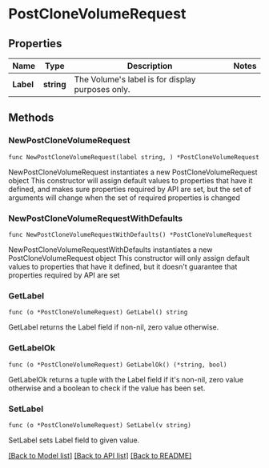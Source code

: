 # PostCloneVolumeRequest

## Properties

Name | Type | Description | Notes
------------ | ------------- | ------------- | -------------
**Label** | **string** | The Volume&#39;s label is for display purposes only. | 

## Methods

### NewPostCloneVolumeRequest

`func NewPostCloneVolumeRequest(label string, ) *PostCloneVolumeRequest`

NewPostCloneVolumeRequest instantiates a new PostCloneVolumeRequest object
This constructor will assign default values to properties that have it defined,
and makes sure properties required by API are set, but the set of arguments
will change when the set of required properties is changed

### NewPostCloneVolumeRequestWithDefaults

`func NewPostCloneVolumeRequestWithDefaults() *PostCloneVolumeRequest`

NewPostCloneVolumeRequestWithDefaults instantiates a new PostCloneVolumeRequest object
This constructor will only assign default values to properties that have it defined,
but it doesn't guarantee that properties required by API are set

### GetLabel

`func (o *PostCloneVolumeRequest) GetLabel() string`

GetLabel returns the Label field if non-nil, zero value otherwise.

### GetLabelOk

`func (o *PostCloneVolumeRequest) GetLabelOk() (*string, bool)`

GetLabelOk returns a tuple with the Label field if it's non-nil, zero value otherwise
and a boolean to check if the value has been set.

### SetLabel

`func (o *PostCloneVolumeRequest) SetLabel(v string)`

SetLabel sets Label field to given value.



[[Back to Model list]](../README.md#documentation-for-models) [[Back to API list]](../README.md#documentation-for-api-endpoints) [[Back to README]](../README.md)


